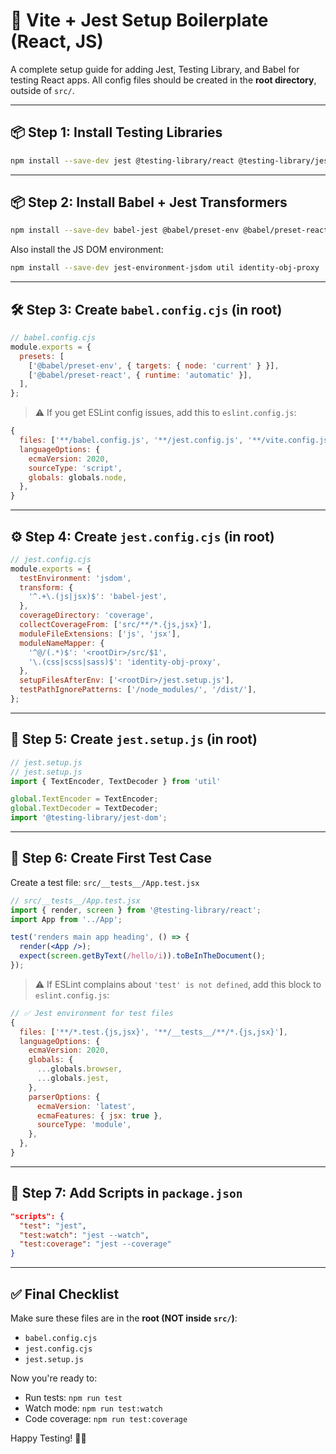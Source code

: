 
# 🚀  Vite + Jest Setup Boilerplate (React, JS)
A complete setup guide for adding Jest, Testing Library, and Babel for testing React apps. All config files should be created in the **root directory**, outside of `src/`.

---

## 📦 Step 1: Install Testing Libraries

```bash
npm install --save-dev jest @testing-library/react @testing-library/jest-dom @testing-library/user-event
```

---

## 📦 Step 2: Install Babel + Jest Transformers

```bash
npm install --save-dev babel-jest @babel/preset-env @babel/preset-react
```

Also install the JS DOM environment:

```bash
npm install --save-dev jest-environment-jsdom util identity-obj-proxy
```

---

## 🛠️ Step 3: Create `babel.config.cjs` (in root)

```js
// babel.config.cjs
module.exports = {
  presets: [
    ['@babel/preset-env', { targets: { node: 'current' } }],
    ['@babel/preset-react', { runtime: 'automatic' }],
  ],
};
```

> ⚠️ If you get ESLint config issues, add this to `eslint.config.js`:

```js
{
  files: ['**/babel.config.js', '**/jest.config.js', '**/vite.config.js'],
  languageOptions: {
    ecmaVersion: 2020,
    sourceType: 'script',
    globals: globals.node,
  },
}
```

---

## ⚙️ Step 4: Create `jest.config.cjs` (in root)

```js
// jest.config.cjs
module.exports = {
  testEnvironment: 'jsdom',
  transform: {
    '^.+\.(js|jsx)$': 'babel-jest',
  },
  coverageDirectory: 'coverage',
  collectCoverageFrom: ['src/**/*.{js,jsx}'],
  moduleFileExtensions: ['js', 'jsx'],
  moduleNameMapper: {
    '^@/(.*)$': '<rootDir>/src/$1',
    '\.(css|scss|sass)$': 'identity-obj-proxy',
  },
  setupFilesAfterEnv: ['<rootDir>/jest.setup.js'],
  testPathIgnorePatterns: ['/node_modules/', '/dist/'],
};
```

---

## 🧩 Step 5: Create `jest.setup.js` (in root)

```js
// jest.setup.js
// jest.setup.js
import { TextEncoder, TextDecoder } from 'util'

global.TextEncoder = TextEncoder;
global.TextDecoder = TextDecoder;
import '@testing-library/jest-dom';
```

---

## 🧪 Step 6: Create First Test Case

Create a test file: `src/__tests__/App.test.jsx`

```jsx
// src/__tests__/App.test.jsx
import { render, screen } from '@testing-library/react';
import App from '../App';

test('renders main app heading', () => {
  render(<App />);
  expect(screen.getByText(/hello/i)).toBeInTheDocument();
});
```

> ⚠️ If ESLint complains about `'test' is not defined`, add this block to `eslint.config.js`:

```js
// ✅ Jest environment for test files
{
  files: ['**/*.test.{js,jsx}', '**/__tests__/**/*.{js,jsx}'],
  languageOptions: {
    ecmaVersion: 2020,
    globals: {
      ...globals.browser,
      ...globals.jest,
    },
    parserOptions: {
      ecmaVersion: 'latest',
      ecmaFeatures: { jsx: true },
      sourceType: 'module',
    },
  },
}
```

---

## 🚀 Step 7: Add Scripts in `package.json`

```json
"scripts": {
  "test": "jest",
  "test:watch": "jest --watch",
  "test:coverage": "jest --coverage"
}
```

---

## ✅ Final Checklist

Make sure these files are in the **root (NOT inside `src/`)**:

- `babel.config.cjs`
- `jest.config.cjs`
- `jest.setup.js`

Now you're ready to:

- Run tests: `npm run test`
- Watch mode: `npm run test:watch`
- Code coverage: `npm run test:coverage`

Happy Testing! 🧪✨
